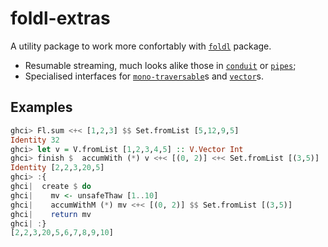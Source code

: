 # foldl-extras

A utility package to work more confortably with [`foldl`][foldl] package.

- Resumable streaming, much looks alike those in [`conduit`][conduit] or [`pipes`][pipes];
- Specialised interfaces for [`mono-traversable`][mono-traversable]s and [`vector`][vector]s.

[foldl]: https://hackage.haskell.org/package/foldl
[pipes]: https://hackage.haskell.org/package/pipes
[conduit]: https://hackage.haskell.org/package/conduit
[mono-traversable]: https://hackage.haskell.org/package/mono-traversable
[vector]: https://hackage.haskell.org/package/vector

## Examples

```haskell
ghci> Fl.sum <+< [1,2,3] $$ Set.fromList [5,12,9,5]
Identity 32
ghci> let v = V.fromList [1,2,3,4,5] :: V.Vector Int
ghci> finish $  accumWith (*) v <+< [(0, 2)] <+< Set.fromList [(3,5)]
Identity [2,2,3,20,5]
ghci> :{
ghci|  create $ do
ghci|    mv <- unsafeThaw [1..10]
ghci|    accumWithM (*) mv <+< [(0, 2)] $$ Set.fromList [(3,5)]
ghci|    return mv
ghci| :}
[2,2,3,20,5,6,7,8,9,10]
```
